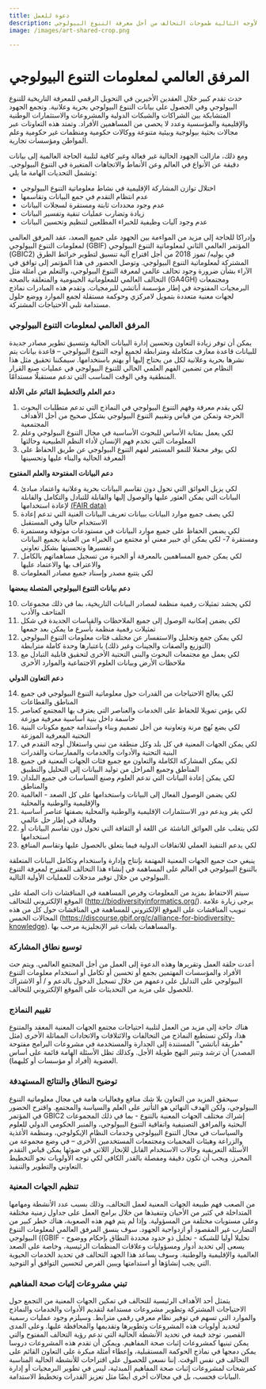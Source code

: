 ```yaml
---
title: دعوة للعمل
description: تحدد هذه الرؤية المتعددة الأوجه التالية طموحات التحالف من أجل معرفة التنوع البيولوجي
image: /images/art-shared-crop.png

---
```

المرفق العالمي لمعلومات التنوع البيولوجي
===================

حدث تقدم كبير خلال العقدين الأخيرين في التحويل الرقمي للمعرفة التاريخية للتنوع البيولوجي وفي الحصول على بيانات التنوع البيولوجي بحرية وعلانية. وتجمع الجهود المتشابكة بين الشراكات والشبكات الدولية والمشروعات والاستثمارات الوطنية والإقليمية والمؤسسية وعدد لا يحصى من المساهمين الأفراد. وتمتد هذه التعاونات عبر مجالات بحثية بيولوجية وبيئية متنوعة ووكالات حكومية ومنظمات غير حكومية وعلم المواطن ومؤسسات تجارية.

ومع ذلك، مازالت الجهود الحالية غير فعالة وغير كافية لتلبية الحاجة العالمية إلى بيانات دقيقة عن الأنواع في العالم وعن الأنماط والاتجاهات المتغيرة في التنوع البيولوجي. وتشمل التحديات الهامة ما يلي:
+ اختلال توازن المشاركة الإقليمية في نشاط معلوماتية التنوع البيولوجي
+ عدم انتظام التقدم في جمع البيانات وتقاسمها
+ عدم وجود محددات ثابتة ومستقرة لسجلات البيانات
+ زيادة وتضارب عمليات تنقية وتفسير البيانات 
+ عدم وجود آليات وظيفية للخبراء المطلعين لتنظيم وتحسين البيانات

وإدراكا للحاجة إلى مزيد من المواءمة بين الجهود على جميع الصعد، عقد المرفق العالمي لمعلومات التنوع البيولوجي (GBIF) المؤتمر العالمي الثاني لمعلوماتية التنوع البيولوجي (GBIC2) في يوليه/ تموز 2018 من أجل اقتراح آلية تنسيق لتطوير خرائط الطرق المشتركة لمعلوماتية التنوع البيولوجي. وتوصل الحضور في هذا المؤتمر إلى توافق في الآراء بشأن ضرورة وجود تحالف عالمي لمعرفة التنوع البيولوجي، والتعلم من أمثلة مثل التحالف العالمي للمعلوماتية الجينومية والمتعلقة بالصحة (GA4GH) ومجتمعات البرمجيات المفتوحة في إطار مؤسسة أباتشي للبرمجيات. وتقدم هذه المبادرات نماذج لجهات معنية متعددة بتمويل لامركزي وحوكمة مستقلة لجمع الموارد ووضع حلول مستدامة تلبي الاحتياجات المشتركة.

### المرفق العالمي لمعلومات التنوع البيولوجي

يمكن أن توفر زيادة التعاون وتحسين إدارة البيانات الحالية وتنسيق تطوير مصادر جديدة للبيانات قاعدة معارف متكاملة ومترابطة لجميع أوجه التنوع البيولوجي – قاعدة بيانات يتم نشرها بحرية وعلانية لكل من يحتاج إليها أو يهتم باستخدامها. سيمكننا تحقيق مثل هذا النظام من تضمين الفهم العلمي الحالي للتنوع البيولوجي في عمليات صنع القرار المنطقية وفي الوقت المناسب التي تدعم مستقبلًا مستدامًا.

   __دعم العلم والتخطيط القائم على الأدلة__

1.	لكي يقدم معرفة وفهم التنوع البيولوجي في النماذج التي تدعم متطلبات البحوث الحرجة وتمكن من قياس وتقييم التنوع البيولوجي بشكل صحيح من أجل الأهداف المجتمعية
2.	لكي يعمل بمثابة الأساس للبحوث الأساسية في مجال التنوع البيولوجي وعلم المعلومات التي تخدم فهم الإنسان لأداء النظم الطبيعية وحالتها
3.	لكي يوفر محفلا للنمو المستمر لفهم التنوع البيولوجي عن طريق الحفاظ على المعرفة الحالية والبناء عليها وتحسينها

   __دعم البيانات المفتوحة والعلم المفتوح__ 

4.	لكي يزيل العوائق التي تحول دون تقاسم البيانات بحرية وعلانية واعتماد مبادئ البيانات التي يمكن العثور عليها والوصول إليها والقابلة للتبادل والتكامل والقابلة لإعادة استخدامها [(FAIR data)](https://doi.org/10.1038/sdata.2016.18)
5.	لكي يصف جميع موارد البيانات ببيانات تعريف البيانات الغنية التي تدعم إعادة الاستخدام حاليا وفي المستقبل
6.	لكي يضمن الحفاظ على جميع موارد البيانات في مستودعات موثوقة ومستمرة ومستقرة
7-	لكي يمكن أي خبير معني أو مجتمع من الخبراء من العناية بجميع البيانات وتفسيرها وتحسينها بشكل تعاوني
8.	لكي يمكن جميع المساهمين بالمعرفة أو الخبرة من تسجيل مساهماتهم بالكامل والاعتراف بها والاعتماد عليها
9.	لكي يتتبع مصدر وإسناد جميع مصادر المعلومات

   __دعم بيانات التنوع البيولوجي المتصلة ببعضها__ 

10.	  لكي يحشد تمثيلات رقمية منظمة لمصادر البيانات التاريخية، بما في ذلك مجموعات المتاحف والأدب
11.	  لكي يضمن إمكانية الوصول إلى جميع الملاحظات والقياسات الجديدة في شكل تمثيلات رقمية منظمة بأسرع ما يمكن بعد جمعها
12.	 لكي يمكن جمع وتحليل والاستفسار عن مختلف فئات معلومات التنوع البيولوجي (التوزيع والصفات والجينات وغير ذلك) باعتبارها وحدة كاملة مترابطة
13.	 لكي يعمل مع مجتمعات البحوث والبنى التحتية الأخرى لتحقيق قابلية التبادل مع ملاحظات الأرض وبيانات العلوم الاجتماعية والموارد الأخرى

   __دعم التعاون الدولي__ 

14.	 لكي يعالج الاحتياجات من القدرات حول معلوماتية التنوع البيولوجي في جميع المناطق والقطاعات
15.	 لكي يؤمن تمويلا للحفاظ على الخدمات والعناصر التي يعترف بها المجتمع كعناصر حاسمة داخل بنية أساسية معرفية موزعة
16.	 لكي يضع نُهج مرنة وتعاونية من أجل تصميم وبناء واستدامة جميع مكونات البنية التحتية المعرفية الموزعة
17.	 لكي يمكن الجهات المعنية في كل بلد وكل منطقة من تبني واستغلال أوجه التقدم في البنية التحتية والأدوات والخدمات والممارسات والقدرات
18.	 لكي يمكن المشاركة الكاملة والتعاون مع جميع فئات الجهات المعنية في جميع المناطق وجميع المراحل من توليد البيانات إلى التحليل والتطبيق
19.	 لكي يمكن إعادة البيانات التي تدعم العلوم وصنع السياسات في جميع البلدان والمناطق
20.	 لكي يضمن الوصول الفعال إلى البيانات واستخدامها على كل الصعد - العالمية والإقليمية والوطنية والمحلية
21.	 لكي يقر ويدعم دور الاستثمارات الإقليمية والوطنية والمحلية بصفتها عناصر أساسية وفعالة في إطار حل عالمي
22.	 لكي يتغلب على العوائق الناشئة عن اللغة أو الثقافة التي تحول دون تقاسم البيانات أو استخدامها 
23.	 لكي يدعم التنفيذ العملي للاتفاقات الدولية فيما يتعلق بالحصول عليها وتقاسم المنافع

ينبغي حث جميع الجهات المعنية المهتمة بإنتاج وإدارة واستخدام وتكامل البيانات المتعلقة بالتنوع البيولوجي في العالم على المساهمة في إنشاء هذا التحالف المقترح لمعرفة التنوع البيولوجي من خلال توفير مدخلات للعمليات الأولية التالية.

سيتم الاحتفاظ بمزيد من المعلومات وفرص المساهمة في المناقشات ذات الصلة على الموقع الإلكتروني للتحالف (http://biodiversityinformatics.org/). يرجى زيارة علامة تبويب المناقشات على الموقع الإلكتروني للمساهمة في المناقشات حول كل من هذه المجالات الخمس (https://discourse.gbif.org/c/alliance-for-biodiversity-knowledge). والمساهمات بلغات غير الإنجليزية مرحب بها.


### توسيع نطاق المشاركة
أعدت حلقة العمل وتقريرها وهذه الدعوة إلى العمل من أجل المجتمع العالمي. ويتم حث الأفراد والمؤسسات المهتمين بجمع أو تحسين أو تكامل أو استخدام معلومات التنوع البيولوجي على التدليل على دعمهم من خلال تسجيل الدخول بالدعم و / أو الاشتراك للحصول على مزيد من التحديثات على الموقع الإلكتروني للتحالف.

### تقييم النماذج
هناك حاجة إلى مزيد من العمل لتلبية احتياجات مجتمع الجهات المعنية المعقد والمتنوع هذا، ولكن تستطيع النماذج من التحالفات والائتلافات والاتحادات المماثلة الأخرى (مثل "طريقة أباتشي" المستندة إلى الجدارة والمستخدمة في مشروعات البرامج مفتوحة المصدر) أن ترشد وتنير النهج طويلة الأجل. وكذلك تظل الأسئلة الهامة قائمة على أساس العضوية (أفراد أو مؤسسات أو كليهما).

### توضيح النطاق والنتائج المستهدفة
سيحقق المزيد من التعاون بلا شك منافع وفعاليات هامة في مجال معلوماتية التنوع البيولوجي، ولكن الهدف النهائي هو التأثير على العلم والسياسة والمجتمع. واقترح الحضور في المؤتمر GBIC2 إشراك مختلف الجهات المعنية بالتنوع - بما في ذلك المجموعات البحثية والمرافق التصنيفية واتفاقية التنوع البيولوجي، والمنبر الحكومي الدولي للعلوم والسياسات في مجال التنوع البيولوجي وخدمات النظام الإيكولوجي، ومنظمة الأغذية والزراعة وهيئات المحميات ومجتمعات المستخدمين الأخرى – في وضع مجموعة من الأسئلة التعريفية وحالات الاستخدام القابل للإنجاز اللاتي في ضوئها يمكن قياس  التقدم المحرز. ويجب أن تكون دقيقة ومفصلة بالقدر الكافي لكي توجه الأولويات نحو التخطيط التعاوني والتطوير والتنفيذ.

### تنظيم الجهات المعنية
من الصعب فهم طبيعة الجهات المعنية لعمل التحالف، وذلك بسبب عدد الأنشطة ومهامها المتداخلة في كثير من الأحيان وتنفيذها من خلال برامج العمل على جداول زمنية مختلفة وعلى مستويات مختلفة من المسؤولية. وإذا لم يتم فهم هذه الصعوبة، هناك خطر كبير من التضارب غير المقصود أو ازدواجية الجهود. سوف ينسق المرفق العالمي لمعلومات التنوع البيولوجي ((GBIF تحليلا أوليا للشبكة - تحليل ذو حدود محددة النطاق بإحكام ووضوح - يسعى إلى تحديد أدوار ومسؤوليات وعلاقات المنظمات الرئيسية، وخاصة على الصعد العالمية والإقليمية والوطنية. وسوف يساعد هذا الجهد التحالف في تحديد الخدمات الحيوية التي يجب إنشاؤها أو استدامتها ويبين الفرص لتحسين التوافق أو التوحيد.

### تبني مشروعات إثبات صحة المفاهيم
يتمثل أحد الأهداف الرئيسية للتحالف في تمكين الجهات المعنية من التجمع حول الاحتياجات المشتركة وتطوير مشروعات مستدامة لتقديم الأدوات والخدمات والنماذج والموارد التي تسهم في توفير نظام معرفي رقمي مترابط. وسيلزم وجود عمليات رسمية لتحديد أولويات هذه المشروعات وتطويرها وتقديمها والمحافظة عليها. وعلى المدى القصير، توجد قيمة في تحديد الأنشطة الحالية التي تدعم رؤية التحالف المفتوح والتي يمكن تبنيها كمشروعات إثبات صحة المفاهيم. ويمكن أن تقدم هذه المشروعات دروسا يمكن دمجها في نماذج الحوكمة المستقبلية، وإعطاء أمثلة مبكرة على التعاون القائم على التحالف في نفس الوقت. إننا نسعى للحصول على اقتراحات للأنشطة الحالية المناسبة كمرشحات لمشروعات إثبات صحة المفاهيم المبدئية، ليس في تطوير البرمجيات أو إدارة البيانات فحسب، بل في مجالات أخرى أيضًا مثل تعزيز القدرات وتخطيط الاستدامة.

